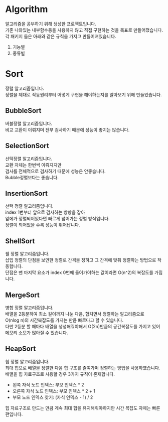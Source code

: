 # Algorithm
알고리즘을 공부하기 위해 생성한 프로젝트입니다.   
기존 나와있는 내부함수등을 사용하지 않고 직접 구현하는 것을 목표로 만들어졌습니다.  
각 패키지 들은 아래와 같은 규칙을 가지고 만들어져있습니다.  
1. 기능별
2. 종류별  

# Sort
정렬 알고리즘입니다.  
정렬을 제대로 작동원리부터 어떻게 구현을 해야하는지를 알아보기 위해 만들었습니다.  


## BubbleSort
버블정렬 알고리즘입니다.  
비교 교환이 이뤄지며 전부 검사하기 때문에 성능이 좋지는 않습니다.  

## SelectionSort
선택정렬 알고리즘입니다.  
교환 자체는 한번씩 이뤄지지만  
검사를 전체적으로 검사하기 때문에 성능은 안좋습니다.  
Bubble정렬보다는 좋습니다.

## InsertionSort

선택 정렬 알고리즘입니다.  
index 1번부터 앞으로 검사하는 방향을 잡아  
앞에가 정렬되어있다면 빠르게 넘어가는 정렬 방식입니다.  
정렬이 되어있을 수록 성능이 뛰어납니다.

## ShellSort
쉘 정렬 알고리즘입니다.  
삽입 정렬의 단점을 보안한 정렬로 간격을 정하고 그 간격에 맞춰 정렬하는 방법으로 작동합니다.  
단점은 맨 마지막 요소가 index 0번째 들어가야하는 값이라면 O(n^2)의 복잡도를 가집니다.

## MergeSort
병합 정렬 알고리즘입니다.  
배열을 2등분하여 최소 길이까지 나눈 다음, 합치면서 정렬하는 알고리즘으로  
O(nlog n)의 시간복잡도를 가지는 만큼 빠르다고 할 수 있습니다.  
다만 2등분 할 때마다 배열을 생성해줘야해서 O(2n)만큼의 공간복잡도를 가지고 있어 메모리 소모가 많아질 수 있습니다.

## HeapSort
힙 정렬 알고리즘입니다.  
최대 힙으로 배열을 정렬한 다음 힙 구조를 줄여가며 정렬하는 방법을 사용하였습니다.  
배열을 힙 자료구조로 사용할 경우 3가지 규칙이 존재합니다.  
- 왼쪽 자식 노드 인덱스: 부모 인덱스 * 2
- 오른쪽 자식 노드 인덱스: 부모 인덱스 * 2 + 1
- 부모 노드 인덱스 찾기: (자식 인덱스 - 1) / 2  

힙 자료구조로 만드는 만큼 계속 최대 힙을 유지해줘야하지만 시간 복잡도 자체는 빠른 편입니다.
